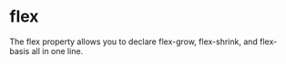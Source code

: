 # flex
The flex property allows you to declare flex-grow, flex-shrink, and flex-basis all in one line.
